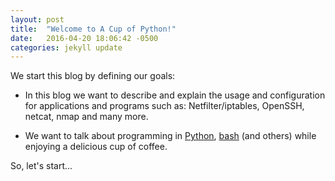 ```yaml
---
layout: post
title:  "Welcome to A Cup of Python!"
date:   2016-04-20 18:06:42 -0500
categories: jekyll update
---
```

We start this blog by defining our goals:

* In this blog we want to describe and explain the usage and configuration for
applications and programs such as: Netfilter/iptables, OpenSSH, 
netcat, nmap and many more.

* We want to talk about programming in [Python](http://www.python.org), [bash](https://www.gnu.org/software/bash/) (and others) while enjoying a delicious
cup of coffee.

So, let's start...


